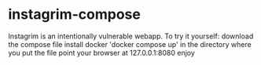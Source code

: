 # instagrim-compose
Instagrim is an intentionally vulnerable webapp. To try it yourself:
download the compose file
install docker
'docker compose up' in the directory where you put the file
point your browser at 127.0.0.1:8080
enjoy
